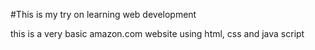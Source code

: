 #This is my try on learning web development 

this is a very basic amazon.com website using html, css and java script
